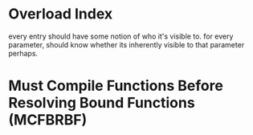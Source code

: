 
# Overload Index



every entry should have some notion of who it's visible to. for every parameter, should know whether its inherently visible to that parameter perhaps.


# Must Compile Functions Before Resolving Bound Functions (MCFBRBF)